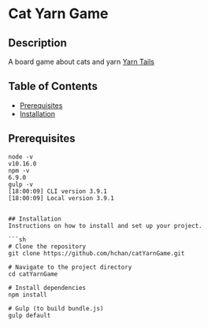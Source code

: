 # Cat Yarn Game

## Description
A board game about cats and yarn
[Yarn Tails](https://hchan.github.io/catYarnGame/)


## Table of Contents
- [Prerequisites](#prerequisites)
- [Installation](#installation)


## Prerequisites
```
node -v
v10.16.0
npm -v
6.9.0
gulp -v
[18:00:09] CLI version 3.9.1
[18:00:09] Local version 3.9.1


## Installation
Instructions on how to install and set up your project.

```sh
# Clone the repository
git clone https://github.com/hchan/catYarnGame.git

# Navigate to the project directory
cd catYarnGame

# Install dependencies
npm install

# Gulp (to build bundle.js)
gulp default